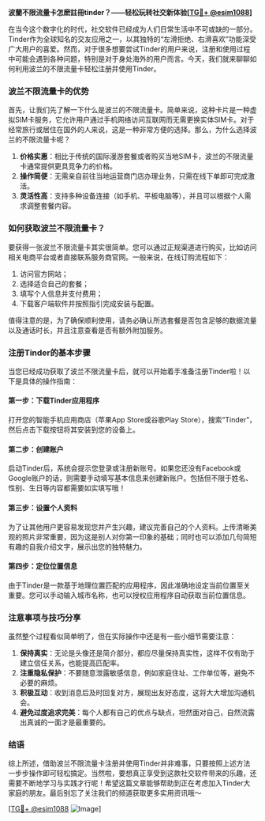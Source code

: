 **波蘭不限流量卡怎麽註冊tinder？——轻松玩转社交新体验[[TG💪+ @esim1088](https://t.me/s/esim1088)]**

在当今这个数字化的时代，社交软件已经成为人们日常生活中不可或缺的一部分。Tinder作为全球知名的交友应用之一，以其独特的“左滑拒绝、右滑喜欢”功能深受广大用户的喜爱。然而，对于很多想要尝试Tinder的用户来说，注册和使用过程中可能会遇到各种问题，特别是对于身处海外的用户而言。今天，我们就来聊聊如何利用波兰的不限流量卡轻松注册并使用Tinder。

### 波兰不限流量卡的优势

首先，让我们先了解一下什么是波兰的不限流量卡。简单来说，这种卡片是一种虚拟SIM卡服务，它允许用户通过手机网络访问互联网而无需更换实体SIM卡。对于经常旅行或居住在国外的人来说，这是一种非常方便的选择。那么，为什么选择波兰的不限流量卡呢？

1. **价格实惠**：相比于传统的国际漫游套餐或者购买当地SIM卡，波兰的不限流量卡通常提供更具竞争力的价格。
2. **操作简便**：无需亲自前往当地运营商门店办理业务，只需在线下单即可完成激活。
3. **灵活性高**：支持多种设备连接（如手机、平板电脑等），并且可以根据个人需求调整套餐内容。

### 如何获取波兰不限流量卡？

要获得一张波兰不限流量卡其实很简单。您可以通过正规渠道进行购买，比如访问相关电商平台或者直接联系服务商官网。一般来说，在线订购流程如下：

1. 访问官方网站；
2. 选择适合自己的套餐；
3. 填写个人信息并支付费用；
4. 下载客户端软件并按照指引完成安装与配置。

值得注意的是，为了确保顺利使用，请务必确认所选套餐是否包含足够的数据流量以及通话时长，并且注意查看是否有额外附加服务。

### 注册Tinder的基本步骤

当您已经成功获取了波兰不限流量卡后，就可以开始着手准备注册Tinder啦！以下是具体的操作指南：

#### 第一步：下载Tinder应用程序
打开您的智能手机应用商店（苹果App Store或谷歌Play Store），搜索“Tinder”，然后点击下载按钮将其安装到您的设备上。

#### 第二步：创建账户
启动Tinder后，系统会提示您登录或注册新账号。如果您还没有Facebook或Google账户的话，则需要手动填写基本信息来创建新账户。包括但不限于姓名、性别、生日等内容都需要如实填写哦！

#### 第三步：设置个人资料
为了让其他用户更容易发现您并产生兴趣，建议完善自己的个人资料。上传清晰美观的照片非常重要，因为这是别人对你第一印象的基础；同时也可以添加几句简短有趣的自我介绍文字，展示出您的独特魅力。

#### 第四步：定位位置信息
由于Tinder是一款基于地理位置匹配的应用程序，因此准确地设定当前位置至关重要。您可以手动输入城市名称，也可以授权应用程序自动获取当前位置信息。

### 注意事项与技巧分享

虽然整个过程看似简单明了，但在实际操作中还是有一些小细节需要注意：

1. **保持真实**：无论是头像还是简介部分，都应尽量保持真实性，这样不仅有助于建立信任关系，也能提高匹配率。
2. **注重隐私保护**：不要随意泄露敏感信息，例如家庭住址、工作单位等，避免不必要的麻烦。
3. **积极互动**：收到消息后及时回复对方，展现出友好态度，这将大大增加沟通机会。
4. **避免过度追求完美**：每个人都有自己的优点与缺点，坦然面对自己，自然流露出真诚的一面才是最重要的。

### 结语

综上所述，借助波兰不限流量卡注册并使用Tinder并非难事，只要按照上述方法一步步操作即可轻松搞定。当然啦，要想真正享受到这款社交软件带来的乐趣，还需要不断地学习与实践才行呢！希望这篇文章能够帮助到正在考虑加入Tinder大家庭的朋友。最后别忘了关注我们的频道获取更多实用资讯哦～

[[TG💪+ @esim1088](https://t.me/s/esim1088) ![Image](https://i.postimg.cc/4NQfJmqS/Snipaste-2025-05-13-00-14-12.png)]